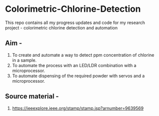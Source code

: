 # Colorimetric-Chlorine-Detection
This repo contains all my progress updates and code for my research project - colorimetric chlorine detection and automation

## Aim - 
  1. To create and automate a way to detect ppm concentration of chlorine in a sample.
  2. To automate the process with an LED/LDR combination with a microprocessor. 
  3. To automate dispensing of the required powder with servos and a microprocessor. 

## Source material -  
  1. https://ieeexplore.ieee.org/stamp/stamp.jsp?arnumber=9639569
  
